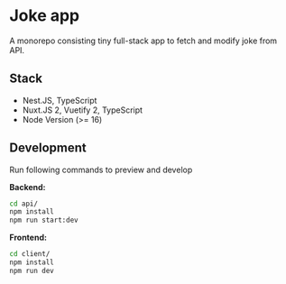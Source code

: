 
# Joke app

A monorepo consisting tiny full-stack app to fetch and modify joke from API.

## Stack

- Nest.JS, TypeScript
- Nuxt.JS 2, Vuetify 2, TypeScript
- Node Version (>= 16)

## Development

Run following commands to preview and develop

**Backend:**

```bash
cd api/
npm install
npm run start:dev
```

**Frontend:**

```bash
cd client/
npm install
npm run dev
```
    